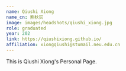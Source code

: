 ```yaml
---
name: Qiushi Xiong
name_cn: 熊秋实
image: images/headshots/qiushi_xiong.jpg
role: graduated
year: 202
link: https://qiushixiong.github.io/
affiliation: xiongqiushi@stumail.neu.edu.cn
---
```


This is Qiushi Xiong's Personal Page.